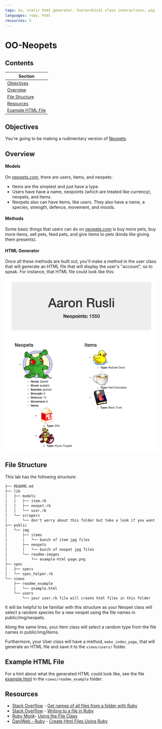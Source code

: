 ```yaml
---
tags: oo, static html generator, hierarchical class interactions, wip
languages: ruby, html
resources: 3
---
```


# OO-Neopets

## Contents

|Section                                |
|---------------------------------------|
|[Objectives](#objectives)              |
|[Overview](#overview)                  |
|[File Structure](#file-structure)      |
|[Resources](#resources)                |
|[Example HTML File](#example-html-file)|

## Objectives

You're going to be making a rudimentary version of [Neopets](http://www.neopets.com/).

## Overview

#### Models

On [neopets.com](http://www.neopets.com/), there are users, items, and neopets:
* Items are the simplest and just have a type.
* Users have have a name, neopoints (which are treated like currency), neopets, and items.
* Neopets also can have items, like users. They also have a name, a species, strength, defence, movement, and moods.

#### Methods

Some basic things that users can do on [neopets.com](http://www.neopets.com/) is buy more pets, buy more items, sell pets, feed pets, and give items to pets (kinda like giving them presents).

#### HTML Generator

Once all these methods are built out, you'll make a method in the user class that will generate an HTML file that will display the user's "account", so to speak. For instance, that HTML file could look like this:

![example html file](/public/img/readme-images/example-html-page.png)

## File Structure

This lab has the following structure:

```
├── README.md
├── lib
│   ├── models
│   │   ├── item.rb
│   │   ├── neopet.rb
│   │   └── user.rb
│   └── scrapers
│       └── don't worry about this folder but take a look if you want
├── public
│   └── img
│       ├── items
│       │   └── bunch of item jpg files
│       ├── neopets
│       │   └── bunch of neopet jpg files
│       └── readme-images
│           └── example-html-page.png
├── spec
│   ├── specs
│   └── spec_helper.rb
└── views
    ├── readme_example
    │   └── example.html
    └── users
        └── your user.rb file will create html files in this folder
```

It will be helpful to be familiar with this structure as your Neopet class will select a random species for a new neopet using the file names in public/img/neopets. 

Along the same lines, your Item class will select a random type from the file names in public/img/items.

Furthermore, your User class will have a method, `make_index_page`, that will generate an HTML file and save it to the `views/users/` folder.

## Example HTML File

For a hint about what the generated HTML could look like, see the file [example.html](/views/readme_example/example.html) in the `views/readme_example` folder.

## Resources
* [Stack Overflow](http://stackoverflow.com/) - [Get names of all files from a folder with Ruby](http://stackoverflow.com/a/1755713)
* [Stack Overflow](http://stackoverflow.com/) - [Writing to a file in Ruby](http://stackoverflow.com/a/7915881)
* [Ruby Monk](http://rubymonk.com/)- [Using the File Class](http://rubymonk.com/learning/books/1-ruby-primer/chapters/42-introduction-to-i-o/lessons/90-using-the-file-class)
* [DaniWeb - Ruby](https://www.daniweb.com/web-development/ruby/) - [Create Html Files Using Ruby](https://www.daniweb.com/web-development/ruby/threads/236062/create-html-files-using-ruby)
